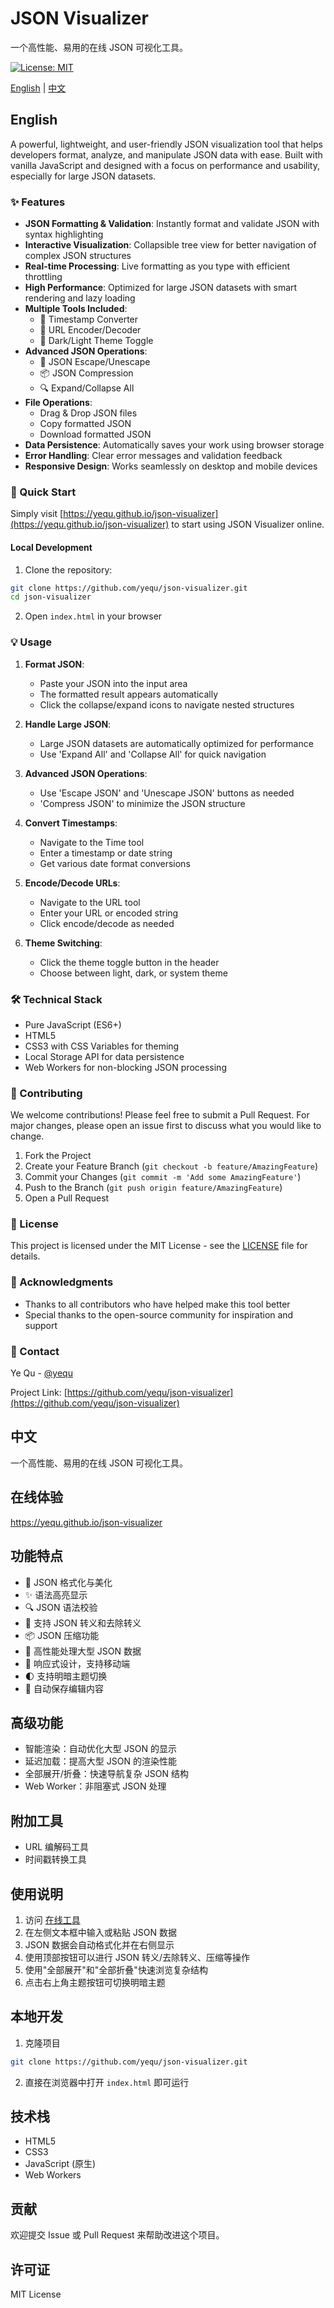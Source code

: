 # JSON Visualizer

一个高性能、易用的在线 JSON 可视化工具。

[![License: MIT](https://img.shields.io/badge/License-MIT-yellow.svg)](https://opensource.org/licenses/MIT)

[English](#english) | [中文](#中文)

## English

A powerful, lightweight, and user-friendly JSON visualization tool that helps developers format, analyze, and manipulate JSON data with ease. Built with vanilla JavaScript and designed with a focus on performance and usability, especially for large JSON datasets.

### ✨ Features

- **JSON Formatting & Validation**: Instantly format and validate JSON with syntax highlighting
- **Interactive Visualization**: Collapsible tree view for better navigation of complex JSON structures
- **Real-time Processing**: Live formatting as you type with efficient throttling
- **High Performance**: Optimized for large JSON datasets with smart rendering and lazy loading
- **Multiple Tools Included**:
  - 🔄 Timestamp Converter
  - 🔗 URL Encoder/Decoder
  - 🎨 Dark/Light Theme Toggle
- **Advanced JSON Operations**:
  - 🔄 JSON Escape/Unescape
  - 📦 JSON Compression
  - 🔍 Expand/Collapse All
- **File Operations**:
  - Drag & Drop JSON files
  - Copy formatted JSON
  - Download formatted JSON
- **Data Persistence**: Automatically saves your work using browser storage
- **Error Handling**: Clear error messages and validation feedback
- **Responsive Design**: Works seamlessly on desktop and mobile devices

### 🚀 Quick Start

Simply visit [https://yequ.github.io/json-visualizer](https://yequ.github.io/json-visualizer) to start using JSON Visualizer online.

#### Local Development

1. Clone the repository:
```bash
git clone https://github.com/yequ/json-visualizer.git
cd json-visualizer
```

2. Open `index.html` in your browser

### 💡 Usage

1. **Format JSON**:
   - Paste your JSON into the input area
   - The formatted result appears automatically
   - Click the collapse/expand icons to navigate nested structures

2. **Handle Large JSON**:
   - Large JSON datasets are automatically optimized for performance
   - Use 'Expand All' and 'Collapse All' for quick navigation

3. **Advanced JSON Operations**:
   - Use 'Escape JSON' and 'Unescape JSON' buttons as needed
   - 'Compress JSON' to minimize the JSON structure

4. **Convert Timestamps**:
   - Navigate to the Time tool
   - Enter a timestamp or date string
   - Get various date format conversions

5. **Encode/Decode URLs**:
   - Navigate to the URL tool
   - Enter your URL or encoded string
   - Click encode/decode as needed

6. **Theme Switching**:
   - Click the theme toggle button in the header
   - Choose between light, dark, or system theme

### 🛠 Technical Stack

- Pure JavaScript (ES6+)
- HTML5
- CSS3 with CSS Variables for theming
- Local Storage API for data persistence
- Web Workers for non-blocking JSON processing

### 🤝 Contributing

We welcome contributions! Please feel free to submit a Pull Request. For major changes, please open an issue first to discuss what you would like to change.

1. Fork the Project
2. Create your Feature Branch (`git checkout -b feature/AmazingFeature`)
3. Commit your Changes (`git commit -m 'Add some AmazingFeature'`)
4. Push to the Branch (`git push origin feature/AmazingFeature`)
5. Open a Pull Request

### 📝 License

This project is licensed under the MIT License - see the [LICENSE](LICENSE) file for details.

### 🙏 Acknowledgments

- Thanks to all contributors who have helped make this tool better
- Special thanks to the open-source community for inspiration and support

### 📧 Contact

Ye Qu - [@yequ](https://github.com/yequ)

Project Link: [https://github.com/yequ/json-visualizer](https://github.com/yequ/json-visualizer)

## 中文

一个高性能、易用的在线 JSON 可视化工具。

## 在线体验
https://yequ.github.io/json-visualizer

## 功能特点

- 🎨 JSON 格式化与美化
- ✨ 语法高亮显示
- 🔍 JSON 语法校验
- 🔄 支持 JSON 转义和去除转义
- 📦 JSON 压缩功能
- 🚀 高性能处理大型 JSON 数据
- 📱 响应式设计，支持移动端
- 🌓 支持明暗主题切换
- 💾 自动保存编辑内容

## 高级功能

- 智能渲染：自动优化大型 JSON 的显示
- 延迟加载：提高大型 JSON 的渲染性能
- 全部展开/折叠：快速导航复杂 JSON 结构
- Web Worker：非阻塞式 JSON 处理

## 附加工具

- URL 编解码工具
- 时间戳转换工具

## 使用说明

1. 访问 [在线工具](https://yequ.github.io/json-visualizer)
2. 在左侧文本框中输入或粘贴 JSON 数据
3. JSON 数据会自动格式化并在右侧显示
4. 使用顶部按钮可以进行 JSON 转义/去除转义、压缩等操作
5. 使用"全部展开"和"全部折叠"快速浏览复杂结构
6. 点击右上角主题按钮可切换明暗主题

## 本地开发

1. 克隆项目
```bash
git clone https://github.com/yequ/json-visualizer.git
```

2. 直接在浏览器中打开 `index.html` 即可运行

## 技术栈

- HTML5
- CSS3
- JavaScript (原生)
- Web Workers

## 贡献

欢迎提交 Issue 或 Pull Request 来帮助改进这个项目。

## 许可证

MIT License
